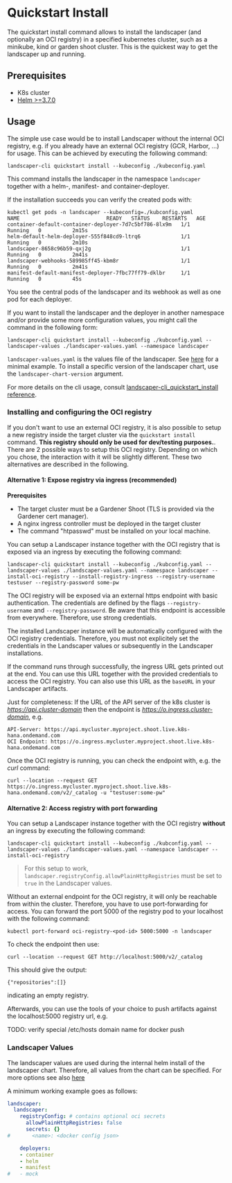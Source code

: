 # Quickstart Install

The quickstart install command allows to install the landscaper (and optionally an OCI registry) in a specified 
kubernetes cluster, such as a minikube, kind or garden shoot cluster. This is the quickest way to get the landscaper up 
and running.

## Prerequisites
- K8s cluster
- [Helm >=3.7.0](https://helm.sh/docs/intro/install/)

## Usage

The simple use case would be to install Landscaper without the internal OCI registry, e.g. if you already have an 
external OCI registry (GCR, Harbor, ...) for usage. This can be achieved by executing the following command:

```
landscaper-cli quickstart install --kubeconfig ./kubeconfig.yaml 
```

This command installs the landscaper in the namespace `landscaper` together with a helm-, manifest- and container-deployer.

If the installation succeeds you can verify the created pods with:

```
kubectl get pods -n landscaper --kubeconfig=./kubconfig.yaml
NAME                            READY   STATUS    RESTARTS   AGE
container-default-container-deployer-7d7c5bf786-8lx9m   1/1     Running   0          2m15s
helm-default-helm-deployer-555f848cd9-ltrq6             1/1     Running   0          2m10s
landscaper-8658c96b59-qxj2g                             1/1     Running   0          2m41s
landscaper-webhooks-589985ff45-kbm8r                    1/1     Running   0          2m41s
manifest-default-manifest-deployer-7fbc77ff79-dklbr     1/1     Running   0          45s
```

You see the central pods of the landscaper and its webhook as well as one pod for each deployer.  

If you want to install the landscaper and the deployer in another namespace and/or provide some more configuration values,
you might call the command in the following form:

```
landscaper-cli quickstart install --kubeconfig ./kubconfig.yaml --landscaper-values ./landscaper-values.yaml --namespace landscaper
```

`landscaper-values.yaml` is the values file of the landscaper. See [here](#landscaper-values) for a minimal example. 
To install a specific version of the landscaper chart, use the `landscaper-chart-version` argument.

For more details on the cli usage, consult [landscaper-cli_quickstart_install reference](../../reference/landscaper-cli_quickstart_install.md).

### Installing and configuring the OCI registry

If you don't want to use an external OCI registry, it is also possible to setup a new registry inside the target cluster 
via the `quickstart install` command. **This registry should only be used for dev/testing purposes.**. There are 2 
possible ways to setup this OCI registry. Depending on which you chose, the interaction with it will be slightly different. 
These two alternatives are described in the following.

#### Alternative 1: Expose registry via ingress (recommended)

**Prerequisites**
- The target cluster must be a Gardener Shoot (TLS is provided via the Gardener cert manager).
- A nginx ingress controller must be deployed in the target cluster
- The command "htpasswd" must be installed on your local machine.

You can setup a Landscaper instance together with the OCI registry that is exposed via an ingress by executing the following command:

```
landscaper-cli quickstart install --kubeconfig ./kubconfig.yaml --landscaper-values ./landscaper-values.yaml --namespace landscaper --install-oci-registry --install-registry-ingress --registry-username testuser --registry-password some-pw
```

The OCI registry will be exposed via an external https endpoint with basic authentication. The credentials are defined by the flags `--registry-username` and `--registry-password`. Be aware that this endpoint is accessible from everywhere. Therefore, use strong credentials.

The installed Landscaper instance will be automatically configured with the OCI registry credentials. Therefore, you must not explicitely set the credentials in the Landscaper values or subsequently in the Landscaper installations.

If the command runs through successfully, the ingress URL gets printed out at the end. You can use this URL together with the provided credentials to access the OCI registry. You can also use this URL as the `baseURL` in your Landscaper artifacts.

Just for completeness: If the URL of the API server of the k8s cluster is *https://api.cluster-domain* then the endpoint is 
*https://o.ingress.cluster-domain*, e.g. 

```
API-Server: https://api.mycluster.myproject.shoot.live.k8s-hana.ondemand.com
OCI Endpoint: https://o.ingress.mycluster.myproject.shoot.live.k8s-hana.ondemand.com
```

Once the OCI registry is running, you can check the endpoint with, e.g. the *curl* command:

```
curl --location --request GET https://o.ingress.mycluster.myproject.shoot.live.k8s-hana.ondemand.com/v2/_catalog -u "testuser:some-pw" 
```

#### Alternative 2: Access registry with port forwarding

You can setup a Landscaper instance together with the OCI registry **without** an ingress by executing the following command:

```
landscaper-cli quickstart install --kubeconfig ./kubconfig.yaml --landscaper-values ./landscaper-values.yaml --namespace landscaper --install-oci-registry
```

> For this setup to work, `landscaper.registryConfig.allowPlainHttpRegistries` must be set to `true` in the Landscaper values.

Without an external endpoint for the OCI registry, it will only be reachable from within the cluster. Therefore, you have to use port-forwarding for access. You can forward the port 5000 of the registry pod to your localhost with the following command:

```
kubectl port-forward oci-registry-<pod-id> 5000:5000 -n landscaper
```
To check the endpoint then use:
```
curl --location --request GET http://localhost:5000/v2/_catalog
```
This should give the output:

```
{"repositories":[]}
```

indicating an empty registry.

Afterwards, you can use the tools of your choice to push artifacts against the localhost:5000 registry url, e.g. 

TODO: verify special /etc/hosts domain name for docker push

### Landscaper Values

The landscaper values are used during the internal helm install of the landscaper chart. Therefore, all values from the 
chart can be specified. For more options see also [here](https://github.com/gardener/landscaper/blob/master/charts/landscaper/values.yaml)

A minimum working example goes as follows:
```yaml
landscaper:
  landscaper: 
    registryConfig: # contains optional oci secrets
      allowPlainHttpRegistries: false
      secrets: {}
#       <name>: <docker config json>

    deployers:
    - container
    - helm
    - manifest
#   - mock

```


